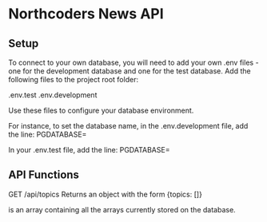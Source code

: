 # Northcoders News API

## Setup

To connect to your own database, you will need to add your own .env files - one for the development database and one for the test database. Add the following files to the project root folder:

.env.test
.env.development

Use these files to configure your database environment.

For instance, to set the database name, in the .env.development file, add the line:
PGDATABASE=<name of your development database>

In your .env.test file, add the line:
PGDATABASE=<name of your test database>

## API Functions

GET /api/topics
Returns an object with the form {topics: [<list of topics>]}

<list of topics> is an array containing all the arrays currently stored on the database.
